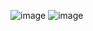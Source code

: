![image](https://github.com/heesoo-park/ForCodeKata/assets/80674868/720346a9-ad21-412a-bedb-44bd283772aa)
![image](https://github.com/heesoo-park/ForCodeKata/assets/80674868/c0adbb26-1c05-4f91-97d6-9a16a99a0d32)
